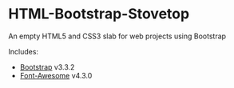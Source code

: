 HTML-Bootstrap-Stovetop
=======================

An empty HTML5 and CSS3 slab for web projects using Bootstrap

Includes:
* [Bootstrap](http://getbootstrap.com/) v3.3.2
* [Font-Awesome](http://fortawesome.github.io/Font-Awesome/) v4.3.0
